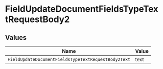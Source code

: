 # FieldUpdateDocumentFieldsTypeTextRequestBody2


## Values

| Name                                                | Value                                               |
| --------------------------------------------------- | --------------------------------------------------- |
| `FieldUpdateDocumentFieldsTypeTextRequestBody2Text` | text                                                |
